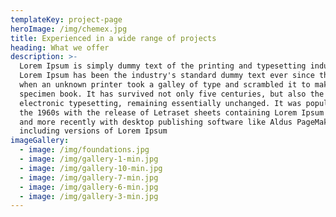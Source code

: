 ```yaml
---
templateKey: project-page
heroImage: /img/chemex.jpg
title: Experienced in a wide range of projects
heading: What we offer
description: >-
  Lorem Ipsum is simply dummy text of the printing and typesetting industry.
  Lorem Ipsum has been the industry's standard dummy text ever since the 1500s,
  when an unknown printer took a galley of type and scrambled it to make a type
  specimen book. It has survived not only five centuries, but also the leap into
  electronic typesetting, remaining essentially unchanged. It was popularised in
  the 1960s with the release of Letraset sheets containing Lorem Ipsum passages,
  and more recently with desktop publishing software like Aldus PageMaker
  including versions of Lorem Ipsum
imageGallery:
  - image: /img/foundations.jpg
  - image: /img/gallery-1-min.jpg
  - image: /img/gallery-10-min.jpg
  - image: /img/gallery-7-min.jpg
  - image: /img/gallery-6-min.jpg
  - image: /img/gallery-3-min.jpg
---
```


